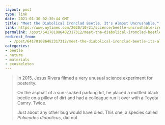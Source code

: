 ```yaml
---
layout: post
type: link
date: 2021-01-30 02:30:44 GMT
title: "Meet the Diabolical Ironclad Beetle. It's Almost Uncrushable."
link: https://www.nytimes.com/2020/10/21/science/beetle-uncrushable-ironclad.html
permalink: /post/641701086482317312/meet-the-diabolical-ironclad-beetle-its-almost
redirect_from: 
  - /post/641701086482317312/meet-the-diabolical-ironclad-beetle-its-almost
categories:
- beetle
- nature
- materials
- exoskeleton
---
```

<blockquote><p>In 2015, Jesus Rivera filmed a very unusual science experiment for posterity.</p>
<p>On the asphalt of a sun-soaked parking lot, he placed a mottled black beetle on a pillow of dirt and had a colleague run it over with a Toyota Camry. Twice.</p>
<p>Just about any other bug would have died. This one, a species called <i>Phloeodes diabolicus</i>, did not.</p></blockquote>